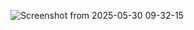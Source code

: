 ![Screenshot from 2025-05-30 09-32-15](https://github.com/user-attachments/assets/80b85f5d-4ca5-4e26-aedf-923a89ac4485)
